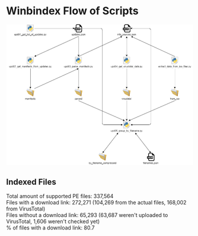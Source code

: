 # Winbindex Flow of Scripts

![winbindex-scripts-flow.png](winbindex-scripts-flow.png)

## Indexed Files

<!--FileStats-->
Total amount of supported PE files: 337,564  
Files with a download link: 272,271 (104,269 from the actual files, 168,002 from VirusTotal)  
Files without a download link: 65,293 (63,687 weren't uploaded to VirusTotal, 1,606 weren't checked yet)  
% of files with a download link: 80.7  
<!--/FileStats-->
